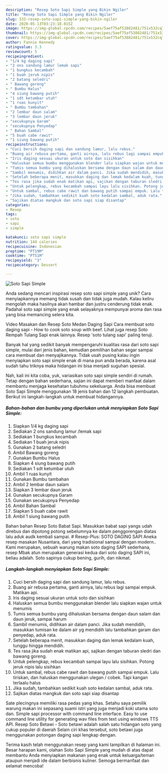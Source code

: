 ```yaml
---
description: "Resep Soto Sapi Simple yang Bikin Ngiler"
title: "Resep Soto Sapi Simple yang Bikin Ngiler"
slug: 333-resep-soto-sapi-simple-yang-bikin-ngiler
date: 2020-05-13T03:23:18.015Z
image: https://img-global.cpcdn.com/recipes/5aef75af53882481/751x532cq70/soto-sapi-simple-foto-resep-utama.jpg
thumbnail: https://img-global.cpcdn.com/recipes/5aef75af53882481/751x532cq70/soto-sapi-simple-foto-resep-utama.jpg
cover: https://img-global.cpcdn.com/recipes/5aef75af53882481/751x532cq70/soto-sapi-simple-foto-resep-utama.jpg
author: Fannie Kennedy
ratingvalue: 3.3
reviewcount: 5
recipeingredient:
- "1/4 kg daging sapi"
- "2 ons sandung lamur lemak sapi"
- "1 bungkus kecambah"
- "1 buah jeruk nipis"
- "2 batang seledri"
- " Bawang goreng"
- " Bumbu Halus"
- "4 siung bawang putih"
- "1 sdt ketumbar utuh"
- "1 ruas kunyit"
- " Bumbu tambahan"
- "2 lembar daun salam"
- "3 lembar daun jeruk"
- "secukupnya Garam"
- "secukupnya Penyedap"
- " Bahan Sambal"
- "5 buah cabe rawit"
- "1 siung bawang putih"
recipeinstructions:
- "Cuci bersih daging sapi dan sandung lamur, lalu rebus."
- "Buang air rebusa pertama, ganti airnya, lalu rebus lagi sampai empuk. Matikan api."
- "Iris daging sesuai ukuran untuk soto dan sisihkan"
- "Haluskan semua bumbu menggunakan blender lalu siapkan wajan untuk menumis"
- "Tumis semua bumbu yang dihaluskan bersama dengan daun salam dan daun jeruk, sampai harum"
- "Sambil menumis, didihkan air dalam panci. Jika sudah mendidih, masukkan tumisan ke dalam air yg mendidih lalu tambahkan garam dan penyedap, aduk rata."
- "Setelah beberapa menit, masukkan daging dan lemak kedalam kuah, tunggu hingga mendidih."
- "Tes rasa jika sudah enak matikan api, sajikan dengan taburan sledri dan bawang goreng."
- "Untuk pelengkap, rebus kecambah sampai layu lalu sisihkan. Potong jeruk nipis lalu sisihkan"
- "Untuk sambal, rebus cabe rawit dan bawang putih sampai empuk. Lalu tiriskan, dan haluskan menggunakan ulegan / cobek. Tapi kangan terlaalu halus"
- "Jika sudah, tambahkan sedikit kuah soto kedalan sambal, aduk rata."
- "Sajikan diatas mangkuk dan soto sapi siap disantap"
categories:
- Resep
tags:
- soto
- sapi
- simple

katakunci: soto sapi simple 
nutrition: 144 calories
recipecuisine: Indonesian
preptime: "PT19M"
cooktime: "PT51M"
recipeyield: "3"
recipecategory: Dessert

---
```



![Soto Sapi Simple](https://img-global.cpcdn.com/recipes/5aef75af53882481/751x532cq70/soto-sapi-simple-foto-resep-utama.jpg)

Anda sedang mencari inspirasi resep soto sapi simple yang unik? Cara menyiapkannya memang tidak susah dan tidak juga mudah. Kalau keliru mengolah maka hasilnya akan hambar dan justru cenderung tidak enak. Padahal soto sapi simple yang enak selayaknya mempunyai aroma dan rasa yang bisa memancing selera kita.

Video Masakan dan Resep Soto Medan Daging Sapi Cara membuat soto daging sapi - How to cook soto soup with beef. Lihat juga resep Soto Rempah Tulang Sapi enak lainnya. Resep &#39;soto tulang sapi&#39; paling teruji.

Banyak hal yang sedikit banyak mempengaruhi kualitas rasa dari soto sapi simple, mulai dari jenis bahan, kemudian pemilihan bahan segar sampai cara membuat dan menyajikannya. Tidak usah pusing kalau ingin menyiapkan soto sapi simple enak di mana pun anda berada, karena asal sudah tahu triknya maka hidangan ini bisa menjadi suguhan spesial.


Nah, kali ini kita coba, yuk, variasikan soto sapi simple sendiri di rumah. Tetap dengan bahan sederhana, sajian ini dapat memberi manfaat dalam membantu menjaga kesehatan tubuhmu sekeluarga. Anda bisa membuat Soto Sapi Simple menggunakan 18 jenis bahan dan 12 langkah pembuatan. Berikut ini langkah-langkah untuk membuat hidangannya.

<!--inarticleads1-->

##### Bahan-bahan dan bumbu yang diperlukan untuk menyiapkan Soto Sapi Simple:

1. Siapkan 1/4 kg daging sapi
1. Sediakan 2 ons sandung lamur /lemak sapi
1. Sediakan 1 bungkus kecambah
1. Sediakan 1 buah jeruk nipis
1. Gunakan 2 batang seledri
1. Ambil  Bawang goreng
1. Gunakan  Bumbu Halus
1. Siapkan 4 siung bawang putih
1. Sediakan 1 sdt ketumbar utuh
1. Ambil 1 ruas kunyit
1. Gunakan  Bumbu tambahan
1. Ambil 2 lembar daun salam
1. Siapkan 3 lembar daun jeruk
1. Gunakan secukupnya Garam
1. Gunakan secukupnya Penyedap
1. Ambil  Bahan Sambal
1. Siapkan 5 buah cabe rawit
1. Ambil 1 siung bawang putih


Bahan bahan Resep Soto Babat Sapi. Masukkan babat sapi yangs udah direbus dan dipotong potong sebelumnya ke dalam penggorengan diatas lalu aduk audk kembali sampai. # Resep-Plus: SOTO DAGING SAPI Aneka resep masakan Nusantara, dari yang tradisional sampai dengan modern.. Kami merupakan, sebuah warung makan soto daging SAPI sederhana, resep Mbak atun merupakan generasi kedua dari soto daging SAPI ini, beliau adalah. Soto sapinya cukup bening, gurih, dan nikmat. 

<!--inarticleads2-->

##### Langkah-langkah menyiapkan Soto Sapi Simple:

1. Cuci bersih daging sapi dan sandung lamur, lalu rebus.
1. Buang air rebusa pertama, ganti airnya, lalu rebus lagi sampai empuk. Matikan api.
1. Iris daging sesuai ukuran untuk soto dan sisihkan
1. Haluskan semua bumbu menggunakan blender lalu siapkan wajan untuk menumis
1. Tumis semua bumbu yang dihaluskan bersama dengan daun salam dan daun jeruk, sampai harum
1. Sambil menumis, didihkan air dalam panci. Jika sudah mendidih, masukkan tumisan ke dalam air yg mendidih lalu tambahkan garam dan penyedap, aduk rata.
1. Setelah beberapa menit, masukkan daging dan lemak kedalam kuah, tunggu hingga mendidih.
1. Tes rasa jika sudah enak matikan api, sajikan dengan taburan sledri dan bawang goreng.
1. Untuk pelengkap, rebus kecambah sampai layu lalu sisihkan. Potong jeruk nipis lalu sisihkan
1. Untuk sambal, rebus cabe rawit dan bawang putih sampai empuk. Lalu tiriskan, dan haluskan menggunakan ulegan / cobek. Tapi kangan terlaalu halus
1. Jika sudah, tambahkan sedikit kuah soto kedalan sambal, aduk rata.
1. Sajikan diatas mangkuk dan soto sapi siap disantap


Sate plecingnya memiliki rasa pedas yang khas. Setahu saya pemilik warung makan ini sepasang suami istri yang juga menjadi koki utama soto dan. Simple sapi processor with command line interface. Easy to use command line utility for generating wav files from text using windows TTS API. Resep Soto Betawi - Soto betawi adalah salah satu hidangan soto yang cukup populer di daerah Selain ciri khas tersebut, soto betawi juga menggunakan potongan daging sapi lengkap dengan. 

Terima kasih telah menggunakan resep yang kami tampilkan di halaman ini. Besar harapan kami, olahan Soto Sapi Simple yang mudah di atas dapat membantu Anda menyiapkan makanan yang enak untuk keluarga/teman ataupun menjadi ide dalam berbisnis kuliner. Semoga bermanfaat dan selamat mencoba!
